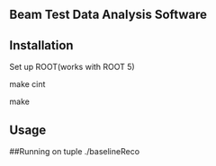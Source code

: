 ## Beam Test Data Analysis Software
## Installation

Set up ROOT(works with ROOT 5)

make cint

make 

## Usage
##Running on tuple
./baselineReco  <jobcardFile> 
